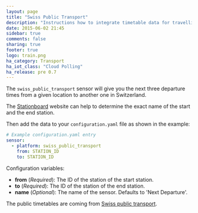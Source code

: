 ```yaml
---
layout: page
title: "Swiss Public Transport"
description: "Instructions how to integrate timetable data for travelling in Switzerland within Home Assistant."
date: 2015-06-02 21:45
sidebar: true
comments: false
sharing: true
footer: true
logo: train.png
ha_category: Transport
ha_iot_class: "Cloud Polling"
ha_release: pre 0.7
---
```



The `swiss_public_transport` sensor will give you the next three departure times from a given location to another one in Switzerland.

The [Stationboard](http://transport.opendata.ch/examples/stationboard.html) website can help to determine the exact name of the start and the end station.

Then add the data to your `configuration.yaml` file as shown in the example:

```yaml
# Example configuration.yaml entry
sensor:
  - platform: swiss_public_transport
    from: STATION_ID
    to: STATION_ID
```

Configuration variables:

- **from** (*Required*): The ID of the station of the start station.
- **to** (*Required*): The ID of the station of the end station.
- **name** (*Optional*): The name of the sensor. Defaults to 'Next Departure'. 

The public timetables are coming from [Swiss public transport](http://transport.opendata.ch).
